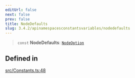 ```yaml
---
editUrl: false
next: false
prev: false
title: NodeDefaults
slug: 3.4.2/apinamespacesconstantsvariables/nodedefaults
---
```


> `const` **NodeDefaults**: [`NodeOption`](/3.4.2/api/interfaces/nodeoption/)

## Defined in

[src/Constants.ts:48](https://github.com/shipgirlproject/shoukaku/blob/e7d94081cabbda7327dc04e467a45fcda49c24f2/src/Constants.ts#L48)
